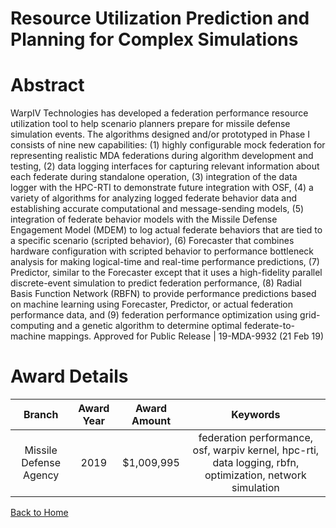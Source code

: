 
Resource Utilization Prediction and Planning for Complex Simulations
====================================================================

# Abstract


WarpIV Technologies has developed a federation performance resource utilization tool to help scenario planners prepare for missile defense simulation events. The algorithms designed and/or prototyped in Phase I consists of nine new capabilities: (1) highly configurable mock federation for representing realistic MDA federations during algorithm development and testing, (2) data logging interfaces for capturing relevant information about each federate during standalone operation, (3) integration of the data logger with the HPC-RTI to demonstrate future integration with OSF, (4) a variety of algorithms for analyzing logged federate behavior data and establishing accurate computational and message-sending models, (5) integration of federate behavior models with the Missile Defense Engagement Model (MDEM) to log actual federate behaviors that are tied to a specific scenario (scripted behavior), (6) Forecaster that combines hardware configuration with scripted behavior to performance bottleneck analysis for making logical-time and real-time performance predictions, (7) Predictor, similar to the Forecaster except that it uses a high-fidelity parallel discrete-event simulation to predict federation performance, (8) Radial Basis Function Network (RBFN) to provide performance predictions based on machine learning using Forecaster, Predictor, or actual federation performance data, and (9) federation performance optimization using grid-computing and a genetic algorithm to determine optimal federate-to-machine mappings. Approved for Public Release | 19-MDA-9932 (21 Feb 19)  

# Award Details

|Branch|Award Year|Award Amount|Keywords|
| :---: | :---: | :---: | :---: |
|Missile Defense Agency|2019|$1,009,995|federation performance, osf, warpiv kernel, hpc-rti, data logging, rbfn, optimization, network simulation|
  
  


[Back to Home](https://github.com/chrischow/dod_sbir_awards/Reports/CC/#1165)